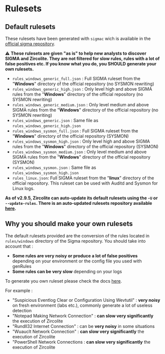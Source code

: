 # Rulesets

## Default rulesets

These rulesets have been generated with `sigmac` wich is available in the [official sigma repository](https://github.com/SigmaHQ/sigma).

:warning: **These rulesets are given "as is" to help new analysts to discover SIGMA and Zircolite. They are not filtered for slow rules, rules with a lot of false positives etc. If you know what you do, you SHOULD generate your own rulesets.**

- `rules_windows_generic_full.json` : Full SIGMA ruleset from the "**Windows**" directory of the official repository (no SYSMON rewriting)
- `rules_windows_generic_high.json` : Only level high and above SIGMA rules from the "**Windows**" directory of the official repository (no SYSMON rewriting)
- `rules_windows_generic_medium.json` : Only level medium and above SIGMA rules from the "**Windows**" directory of the official repository (no SYSMON rewriting)
- `rules_windows_generic.json` : Same file as `rules_windows_generic_high.json`
- `rules_windows_sysmon_full.json` : Full SIGMA ruleset from the "**Windows**" directory of the official repository  (SYSMON)
- `rules_windows_sysmon_high.json` : Only level high and above SIGMA rules from the "**Windows**" directory of the official repository (SYSMON)
- `rules_windows_sysmon_medium.json` : Only level medium and above SIGMA rules from the "**Windows**" directory of the official repository (SYSMON)
- `rules_windows_sysmon.json` : Same file as `rules_windows_sysmon_high.json`
- `rules_linux.json`: Full SIGMA ruleset from the "**linux**" directory of the official repository. This ruleset can be used with Auditd and Sysmon for Linux logs.

**As of v2.9.5, Zircolite can auto-update its default rulesets using the `-U` or `--update-rules`. There is an auto-updated rulesets repository available [here](https://github.com/wagga40/Zircolite-Rules).**

## Why you should make your own rulesets

The default rulesets provided are the conversion of the rules located in `rules/windows` directory of the Sigma repository. You should take into account that : 

- **Some rules are very noisy or produce a lot of false positives** depending on your environment or the config file you used with genRules
- **Some rules can be very slow** depending on your logs

To generate you own ruleset please check the docs [here](https://github.com/wagga40/Zircolite/tree/master/docs).

For example : 

-  "Suspicious Eventlog Clear or Configuration Using Wevtutil" : **very noisy** on fresh environment (labs etc.), commonly generate a lot of useless detection
-  "Notepad Making Network Connection" : **can slow very significantly** the execution of Zircolite
-  "Rundll32 Internet Connection" : can be **very noisy** in some situations
-  "Wuauclt Network Connection" : **can slow very significantly** the execution of Zircolite
- "PowerShell Network Connections : **can slow very significantly** the execution of Zircolite